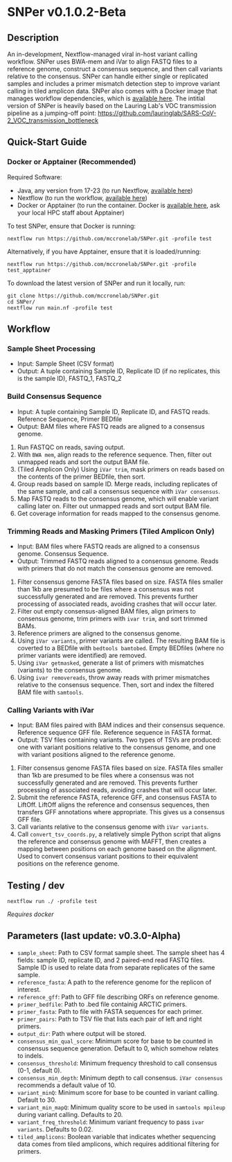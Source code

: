 # SNPer v0.1.0.2-Beta

## Description

An in-development, Nextflow-managed viral in-host variant calling workflow. SNPer uses BWA-mem and iVar to align FASTQ files to a reference genome, construct a consensus sequence, and then call variants relative to the consensus. SNPer can handle either single or replicated samples and includes a primer mismatch detection step to improve variant calling in tiled amplicon data. SNPer also comes with a Docker image that manages workflow dependencies, which is [available here](https://quay.io/repository/mccronelab/snper). The intitial version of SNPer is heavily based on the Lauring Lab's VOC transmission pipeline as a jumping-off point: https://github.com/lauringlab/SARS-CoV-2_VOC_transmission_bottleneck

## Quick-Start Guide

### Docker or Apptainer (Recommended)
Required Software:
- Java, any version from 17-23 (to run Nextflow, [available here](https://www.oracle.com/java/technologies/downloads/?er=221886))
- Nextflow (to run the workflow, [available here](https://www.nextflow.io/docs/latest/install.html#install-nextflow))
- Docker or Apptainer (to run the container. Docker is [available here](https://docs.docker.com/get-started/get-docker/), ask your local HPC staff about Apptainer)

To test SNPer, ensure that Docker is running:
```
nextflow run https://github.com/mccronelab/SNPer.git -profile test
```

Alternatively, if you have Apptainer, ensure that it is loaded/running:
```
nextflow run https://github.com/mccronelab/SNPer.git -profile test_apptainer
```

To download the latest version of SNPer and run it locally, run:
```
git clone https://github.com/mccronelab/SNPer.git
cd SNPer/
nextflow run main.nf -profile test
```

## Workflow

### Sample Sheet Processing
- Input: Sample Sheet (CSV format)
- Output: A tuple containing Sample ID, Replicate ID (if no replicates, this is the sample ID), FASTQ_1, FASTQ_2

### Build Consensus Sequence
- Input: A tuple containing Sample ID, Replicate ID, and FASTQ reads. Reference Sequence, Primer BEDfile
- Output: BAM files where FASTQ reads are aligned to a consensus genome.

1. Run FASTQC on reads, saving output.
2. With `BWA mem`, align reads to the reference sequence. Then, filter out unmapped reads and sort the output BAM file.
3. (Tiled Amplicon Only) Using `iVar trim`, mask primers on reads based on the contents of the primer BEDfile, then sort.
4. Group reads based on sample ID. Merge reads, including replicates of the same sample, and call a consensus sequence with `iVar consensus`.
5. Map FASTQ reads to the consensus genome, which will enable variant calling later on. Filter out unmapped reads and sort output BAM file.
6. Get coverage information for reads mapped to the consensus genome.

### Trimming Reads and Masking Primers (Tiled Amplicon Only)
- Input: BAM files where FASTQ reads are aligned to a consensus genome. Consensus Sequence.
- Output: Trimmed FASTQ reads aligned to a consensus genome. Reads with primers that do not match the consensus genome are removed.

1. Filter consensus genome FASTA files based on size. FASTA files smaller than 1kb are presumed to be files where a consensus was not successfully generated and are removed. This prevents further processing of associated reads, avoiding crashes that will occur later.
2. Filter out empty consensus-aligned BAM files, align primers to consensus genome, trim primers with `ivar trim`, and sort trimmed BAMs.
3. Reference primers are aligned to the consensus genome.
4. Using `iVar variants`, primer variants are called. The resulting BAM file is coverted to a BEDfile with `bedtools bamtobed`. Empty BEDfiles (where no primer variants were identified) are removed.
5. Using `iVar getmasked`, generate a list of primers with mismatches (variants) to the consensus genome.
6. Using `ivar removereads`, throw away reads with primer mismatches relative to the consensus sequence. Then, sort and index the filtered BAM file with `samtools`.

### Calling Variants with iVar
- Input: BAM files paired with BAM indices and their consensus sequence. Reference sequence GFF file. Reference sequence in FASTA format.
- Output: TSV files containing variants. Two types of TSVs are produced: one with variant positions relative to the consensus genome, and one with variant positions aligned to the reference genome.

1. Filter consensus genome FASTA files based on size. FASTA files smaller than 1kb are presumed to be files where a consensus was not successfully generated and are removed. This prevents further processing of associated reads, avoiding crashes that will occur later.
2. Submit the reference FASTA, reference GFF, and consensus FASTA to LiftOff. LiftOff aligns the reference and consensus sequences, then transfers GFF annotations where appropriate. This gives us a consensus GFF file.
3. Call variants relative to the consensus genome with `iVar variants`.
4. Call `convert_tsv_coords.py`, a relatively simple Python script that aligns the reference and consensus genome with MAFFT, then creates a mapping between positions on each genome based on the alignment. Used to convert consensus variant positions to their equivalent positions on the reference genome.

## Testing / dev

```
nextflow run ./ -profile test
```

_Requires docker_

## Parameters (last update: v0.3.0-Alpha)

-   `sample_sheet`: Path to CSV format sample sheet. The sample sheet has 4 fields: sample ID, replicate ID, and 2 paired-end read FASTQ files. Sample ID is used to relate data from separate replicates of the same sample.
- `reference_fasta`: A path to the reference genome for the replicon of interest.
- `reference_gff`: Path to GFF file describing ORFs on reference genome.
- `primer_bedfile`: Path to .bed file containig ARCTIC primers.
- `primer_fasta`: Path to file with FASTA sequences for each primer.
- `primer_pairs`: Path to TSV file that lists each pair of left and right primers.
- `output_dir`: Path where output will be stored.
- `consensus_min_qual_score`: Minimum score for base to be counted in consensus sequence generation. Default to 0, which somehow relates to indels.
- `consensus_threshold`: Minimum frequency threshold to call consensus (0-1, default 0).
- `consensus_min_depth`: Minimum depth to call consensus. `iVar consensus` recommends a default value of 10.
- `variant_minQ`: Minimum score for base to be counted in variant calling. Default to 30.
- `variant_min_mapQ`: Minimum quality score to be used in `samtools mpileup` during variant calling. Defaults to 20.
- `variant_freq_threshold`: Minimum variant frequency to pass `ivar variants`. Defaults to 0.02.
- `tiled_amplicons`: Boolean variable that indicates whether sequencing data comes from tiled amplicons,
    which requires additional filtering for primers.
